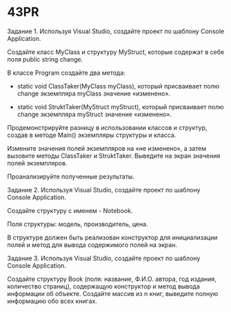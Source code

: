 # 43PR
Задание 1. Используя Visual Studio, создайте проект по шаблону Console Application.

Создайте класс MyClass и структуру MyStruct, которые содержат в себе поля public string change.

В классе Program создайте два метода:

- static void ClassTaker(MyClass myClass), который присваивает полю change экземпляра myClass значение «изменено».

- static void StruktTaker(MyStruct myStruct), который присваивает полю change экземпляра myStruct значение «изменено».

Продемонстрируйте разницу в использовании классов и структур, создав в методе Main() экземпляры структуры и класса.

Измените значения полей экземпляров на «не изменено», а затем вызовите методы ClassTaker и StruktTaker. Выведите на экран значения полей экземпляров.

Проанализируйте полученные результаты.

Задание 2. Используя Visual Studio, создайте проект по шаблону Console Application.

Создайте структуру с именем - Notebook.

Поля структуры: модель, производитель, цена.

В структуре должен быть реализован конструктор для инициализации полей и метод для вывода содержимого полей на экран.

Задание 3. Используя Visual Studio, создайте проект по шаблону Console Application.

Создайте структуру Book (поля: название, Ф.И.О. автора, год издания, количество страниц), содержащую конструктор и метод вывода информации об объекте. Создайте массив из n книг, выведите полную информацию обо всех книгах.

